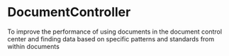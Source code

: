 # DocumentController
To improve the performance of using documents in the document control center and finding data based on specific patterns and standards from within documents
